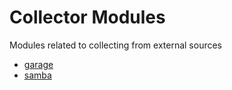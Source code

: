 # Collector Modules

Modules related to collecting from external sources

- [garage](./garage/)
- [samba](./samba/)
